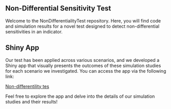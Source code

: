 ## Non-Differential Sensitivity Test

Welcome to the NonDifferentialityTest repository. Here, you will find code and simulation results for a novel test designed to detect non-differential sensitivities in an indicator.

## Shiny App

Our test has been applied across various scenarios, and we developed a Shiny app that visually presents the outcomes of these simulation studies for each scenario we investigated. You can access the app via the following link: 

[Non-differentility tes](https://giorgiolimoncella.shinyapps.io/NonDifferentialityTest/)

Feel free to explore the app and delve into the details of our simulation studies and their results!
